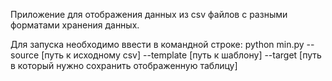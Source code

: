 Приложение для отображения данных из csv файлов с разными форматами хранения данных.

Для запуска необходимо ввести в командной строке:
python min.py --source [путь к исходному csv] --template [путь к шаблону] --target [путь в который нужно сохранить отображенную таблицу]
